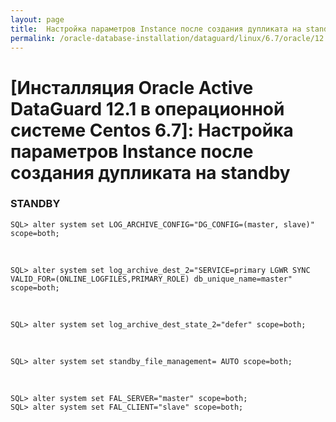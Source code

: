 ```yaml
---
layout: page
title:  Настройка параметров Instance после создания дупликата на standby
permalink: /oracle-database-installation/dataguard/linux/6.7/oracle/12.1/post-duplicate-steps-on-standby/
---
```


# [Инсталляция Oracle Active DataGuard 12.1 в операционной системе Centos 6.7]: Настройка параметров Instance после создания дупликата на standby




### STANDBY


    SQL> alter system set LOG_ARCHIVE_CONFIG="DG_CONFIG=(master, slave)" scope=both;

<br/>

    SQL> alter system set log_archive_dest_2="SERVICE=primary LGWR SYNC VALID_FOR=(ONLINE_LOGFILES,PRIMARY_ROLE) db_unique_name=master" scope=both;

<br/>

    SQL> alter system set log_archive_dest_state_2="defer" scope=both;

<br/>

    SQL> alter system set standby_file_management= AUTO scope=both;

<br/>

    SQL> alter system set FAL_SERVER="master" scope=both;
    SQL> alter system set FAL_CLIENT="slave" scope=both;
